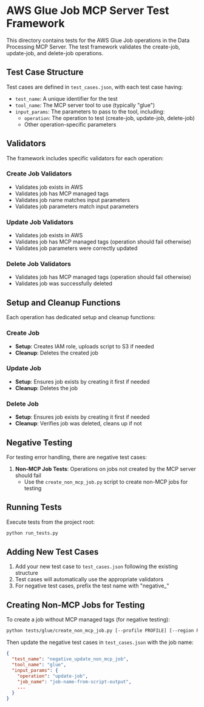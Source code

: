 # AWS Glue Job MCP Server Test Framework

This directory contains tests for the AWS Glue Job operations in the Data Processing MCP Server. The test framework validates the create-job, update-job, and delete-job operations.

## Test Case Structure

Test cases are defined in `test_cases.json`, with each test case having:

- `test_name`: A unique identifier for the test
- `tool_name`: The MCP server tool to use (typically "glue")
- `input_params`: The parameters to pass to the tool, including:
  - `operation`: The operation to test (create-job, update-job, delete-job)
  - Other operation-specific parameters

## Validators

The framework includes specific validators for each operation:

### Create Job Validators
- Validates job exists in AWS
- Validates job has MCP managed tags
- Validates job name matches input parameters
- Validates job parameters match input parameters

### Update Job Validators
- Validates job exists in AWS
- Validates job has MCP managed tags (operation should fail otherwise)
- Validates job parameters were correctly updated

### Delete Job Validators
- Validates job has MCP managed tags (operation should fail otherwise)
- Validates job was successfully deleted

## Setup and Cleanup Functions

Each operation has dedicated setup and cleanup functions:

### Create Job
- **Setup**: Creates IAM role, uploads script to S3 if needed
- **Cleanup**: Deletes the created job

### Update Job
- **Setup**: Ensures job exists by creating it first if needed
- **Cleanup**: Deletes the job

### Delete Job
- **Setup**: Ensures job exists by creating it first if needed
- **Cleanup**: Verifies job was deleted, cleans up if not

## Negative Testing

For testing error handling, there are negative test cases:

1. **Non-MCP Job Tests**: Operations on jobs not created by the MCP server should fail
   - Use the `create_non_mcp_job.py` script to create non-MCP jobs for testing

## Running Tests

Execute tests from the project root:

```bash
python run_tests.py
```

## Adding New Test Cases

1. Add your new test case to `test_cases.json` following the existing structure
2. Test cases will automatically use the appropriate validators
3. For negative test cases, prefix the test name with "negative_" 

## Creating Non-MCP Jobs for Testing

To create a job without MCP managed tags (for negative testing):

```bash
python tests/glue/create_non_mcp_job.py [--profile PROFILE] [--region REGION] [--job-name JOB_NAME]
```

Then update the negative test cases in `test_cases.json` with the job name:

```json
{
  "test_name": "negative_update_non_mcp_job",
  "tool_name": "glue",
  "input_params": {
    "operation": "update-job",
    "job_name": "job-name-from-script-output",
    ...
  }
}
